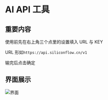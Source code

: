 # AI API 工具
## 重要内容
使用前先在右上角三个点里的设置填入 URL 与 KEY

URL 形如`https://api.siliconflow.cn/v1`

输完后点击确定

## 界面展示
![界面](https://github.com/user-attachments/assets/6a2a9069-645f-4a41-a0f6-86335ed98941)
